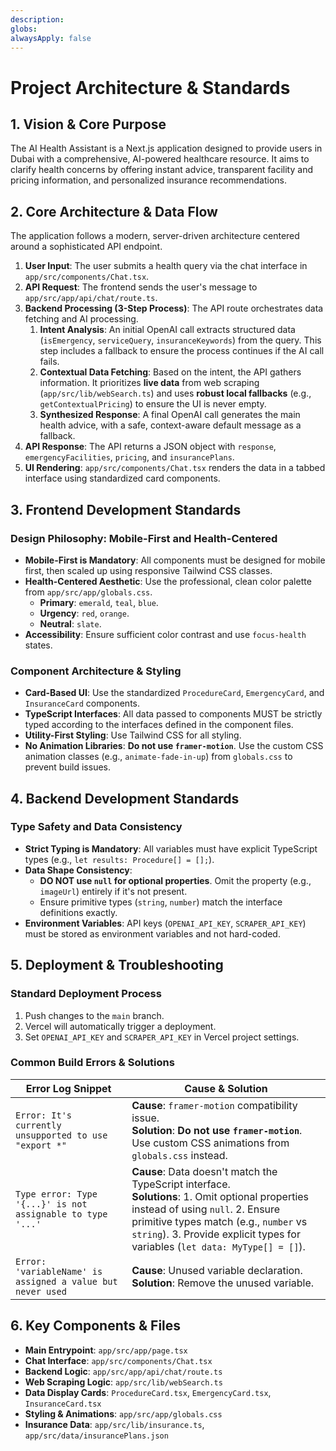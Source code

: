 ```yaml
---
description: 
globs: 
alwaysApply: false
---
```

# Project Architecture & Standards

## 1. Vision & Core Purpose

The AI Health Assistant is a Next.js application designed to provide users in Dubai with a comprehensive, AI-powered healthcare resource. It aims to clarify health concerns by offering instant advice, transparent facility and pricing information, and personalized insurance recommendations.

## 2. Core Architecture & Data Flow

The application follows a modern, server-driven architecture centered around a sophisticated API endpoint.

1.  **User Input**: The user submits a health query via the chat interface in `app/src/components/Chat.tsx`.
2.  **API Request**: The frontend sends the user's message to `app/src/app/api/chat/route.ts`.
3.  **Backend Processing (3-Step Process)**: The API route orchestrates data fetching and AI processing.
    1.  **Intent Analysis**: An initial OpenAI call extracts structured data (`isEmergency`, `serviceQuery`, `insuranceKeywords`) from the query. This step includes a fallback to ensure the process continues if the AI call fails.
    2.  **Contextual Data Fetching**: Based on the intent, the API gathers information. It prioritizes **live data** from web scraping (`app/src/lib/webSearch.ts`) and uses **robust local fallbacks** (e.g., `getContextualPricing`) to ensure the UI is never empty.
    3.  **Synthesized Response**: A final OpenAI call generates the main health advice, with a safe, context-aware default message as a fallback.
4.  **API Response**: The API returns a JSON object with `response`, `emergencyFacilities`, `pricing`, and `insurancePlans`.
5.  **UI Rendering**: `app/src/components/Chat.tsx` renders the data in a tabbed interface using standardized card components.

## 3. Frontend Development Standards

### Design Philosophy: Mobile-First and Health-Centered

-   **Mobile-First is Mandatory**: All components must be designed for mobile first, then scaled up using responsive Tailwind CSS classes.
-   **Health-Centered Aesthetic**: Use the professional, clean color palette from `app/src/app/globals.css`.
    -   **Primary**: `emerald`, `teal`, `blue`.
    -   **Urgency**: `red`, `orange`.
    -   **Neutral**: `slate`.
-   **Accessibility**: Ensure sufficient color contrast and use `focus-health` states.

### Component Architecture & Styling

-   **Card-Based UI**: Use the standardized `ProcedureCard`, `EmergencyCard`, and `InsuranceCard` components.
-   **TypeScript Interfaces**: All data passed to components MUST be strictly typed according to the interfaces defined in the component files.
-   **Utility-First Styling**: Use Tailwind CSS for all styling.
-   **No Animation Libraries**: **Do not use `framer-motion`**. Use the custom CSS animation classes (e.g., `animate-fade-in-up`) from `globals.css` to prevent build issues.

## 4. Backend Development Standards

### Type Safety and Data Consistency

-   **Strict Typing is Mandatory**: All variables must have explicit TypeScript types (e.g., `let results: Procedure[] = [];`).
-   **Data Shape Consistency**:
    -   **DO NOT use `null` for optional properties**. Omit the property (e.g., `imageUrl`) entirely if it's not present.
    -   Ensure primitive types (`string`, `number`) match the interface definitions exactly.
-   **Environment Variables**: API keys (`OPENAI_API_KEY`, `SCRAPER_API_KEY`) must be stored as environment variables and not hard-coded.

## 5. Deployment & Troubleshooting

### Standard Deployment Process

1.  Push changes to the `main` branch.
2.  Vercel will automatically trigger a deployment.
3.  Set `OPENAI_API_KEY` and `SCRAPER_API_KEY` in Vercel project settings.

### Common Build Errors & Solutions

| Error Log Snippet                                            | Cause & Solution                                                                                                                                                                                                                                                                                                                                                                                                  |
| ------------------------------------------------------------ | ----------------------------------------------------------------------------------------------------------------------------------------------------------------------------------------------------------------------------------------------------------------------------------------------------------------------------------------------------------------------------------------------------------------- |
| `Error: It's currently unsupported to use "export *"`        | **Cause**: `framer-motion` compatibility issue. <br> **Solution**: **Do not use `framer-motion`**. Use custom CSS animations from `globals.css` instead.                                                                                                                                                                                                                                                            |
| `Type error: Type '{...}' is not assignable to type '...'`   | **Cause**: Data doesn't match the TypeScript interface. <br> **Solutions**: 1. Omit optional properties instead of using `null`. 2. Ensure primitive types match (e.g., `number` vs `string`). 3. Provide explicit types for variables (`let data: MyType[] = []`).                                                                                                                                                        |
| `Error: 'variableName' is assigned a value but never used`   | **Cause**: Unused variable declaration. <br> **Solution**: Remove the unused variable.                                                                                                                                                                                                                                                                                                                             |

## 6. Key Components & Files

-   **Main Entrypoint**: `app/src/app/page.tsx`
-   **Chat Interface**: `app/src/components/Chat.tsx`
-   **Backend Logic**: `app/src/app/api/chat/route.ts`
-   **Web Scraping Logic**: `app/src/lib/webSearch.ts`
-   **Data Display Cards**: `ProcedureCard.tsx`, `EmergencyCard.tsx`, `InsuranceCard.tsx`
-   **Styling & Animations**: `app/src/app/globals.css`
-   **Insurance Data**: `app/src/lib/insurance.ts`, `app/src/data/insurancePlans.json`

